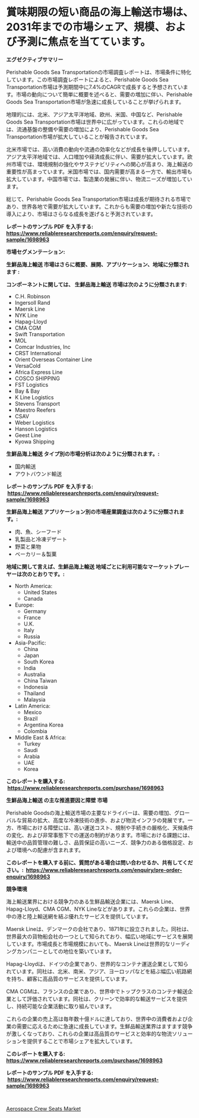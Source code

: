 <p><h1>賞味期限の短い商品の海上輸送市場は、2031年までの市場シェア、規模、および予測に焦点を当てています。</h1></p><p><strong>エグゼクティブサマリー</strong></p>
<p><p>Perishable Goods Sea Transportationの市場調査レポートは、市場条件に特化しています。この市場調査レポートによると、Perishable Goods Sea Transportation市場は予測期間中に7.4%のCAGRで成長すると予想されています。市場の動向について簡単に概要を述べると、需要の増加に伴い、Perishable Goods Sea Transportation市場が急速に成長していることが挙げられます。</p><p>地理的には、北米、アジア太平洋地域、欧州、米国、中国など、Perishable Goods Sea Transportation市場は世界中に広がっています。これらの地域では、流通基盤の整備や需要の増加により、Perishable Goods Sea Transportation市場が拡大していることが報告されています。</p><p>北米市場では、高い消費の動向や流通の効率化などが成長を後押ししています。アジア太平洋地域では、人口増加や経済成長に伴い、需要が拡大しています。欧州市場では、環境規制の強化やサステナビリティへの関心が高まり、海上輸送の重要性が高まっています。米国市場では、国内需要が高まる一方で、輸出市場も拡大しています。中国市場では、製造業の発展に伴い、物流ニーズが増加しています。</p><p>総じて、Perishable Goods Sea Transportation市場は成長が期待される市場であり、世界各地で需要が拡大しています。これからも需要の増加や新たな技術の導入により、市場はさらなる成長を遂げると予測されています。</p></p>
<p><strong>レポートのサンプル PDF を入手する: <a href="https://www.reliableresearchreports.com/enquiry/request-sample/1698963">https://www.reliableresearchreports.com/enquiry/request-sample/1698963</a></strong></p>
<p><strong>市場セグメンテーション:</strong></p>
<p><strong> 生鮮品海上輸送 市場はさらに概要、展開、アプリケーション、地域に分類されます :</strong></p>
<p><strong>コンポーネントに関しては、 生鮮品海上輸送 市場は次のように分類されます: &nbsp;</strong></p>
<p><ul><li>C.H. Robinson</li><li>Ingersoll Rand</li><li>Maersk Line</li><li>NYK Line</li><li>Hapag-Lloyd</li><li>CMA CGM</li><li>Swift Transportation</li><li>MOL</li><li>Comcar Industries, Inc</li><li>CRST International</li><li>Orient Overseas Container Line</li><li>VersaCold</li><li>Africa Express Line</li><li>COSCO SHIPPING</li><li>FST Logistics</li><li>Bay & Bay</li><li>K Line Logistics</li><li>Stevens Transport</li><li>Maestro Reefers</li><li>CSAV</li><li>Weber Logistics</li><li>Hanson Logistics</li><li>Geest Line</li><li>Kyowa Shipping</li></ul></p>
<p><strong> 生鮮品海上輸送 タイプ別の市場分析は次のように分類されます。:</strong></p>
<p><ul><li>国内輸送</li><li>アウトバウンド輸送</li></ul></p>
<p><strong>レポートのサンプル PDF を入手する: &nbsp;<a href="https://www.reliableresearchreports.com/enquiry/request-sample/1698963">https://www.reliableresearchreports.com/enquiry/request-sample/1698963</a></strong></p>
<p><strong> 生鮮品海上輸送 アプリケーション別の市場産業調査は次のように分類されます。:</strong></p>
<p><ul><li>肉、魚、シーフード</li><li>乳製品と冷凍デザート</li><li>野菜と果物</li><li>ベーカリー＆製菓</li></ul></p>
<p><strong>地域に関して言えば、生鮮品海上輸送 地域ごとに利用可能なマーケットプレーヤーは次のとおりです。:</strong></p>
<p><ul>
    <li>
        North America:
        <ul>
            <li>United States</li>
            <li>Canada</li>
        </ul>
    </li>
    <li>
        Europe:
        <ul>
            <li>Germany</li>
            <li>France</li>
            <li>U.K.</li>
            <li>Italy</li>
            <li>Russia</li>
        </ul>
    </li>
    <li>
        Asia-Pacific:
        <ul>
            <li>China</li>
            <li>Japan</li>
            <li>South Korea</li>
            <li>India</li>
            <li>Australia</li>
            <li>China Taiwan</li>
            <li>Indonesia</li>
            <li>Thailand</li>
            <li>Malaysia</li>
        </ul>
    </li>
    <li>
        Latin America:
        <ul>
            <li>Mexico</li>
            <li>Brazil</li>
            <li>Argentina Korea</li>
            <li>Colombia</li>
        </ul>
    </li>
    <li>
        Middle East & Africa:
        <ul>
            <li>Turkey</li>
            <li>Saudi</li>
            <li>Arabia</li>
            <li>UAE</li>
            <li>Korea</li>
        </ul>
    </li>
    </ul></p>
<p><strong>このレポートを購入する: &nbsp;<a href="https://www.reliableresearchreports.com/purchase/1698963">https://www.reliableresearchreports.com/purchase/1698963</a></strong></p>
<p><strong>生鮮品海上輸送 の主な推進要因と障壁 市場</strong></p>
<p><p>Perishable Goodsの海上輸送市場の主要なドライバーは、需要の増加、グローバルな貿易の拡大、高度な冷凍技術の進歩、および物流インフラの発展です。一方、市場における障壁には、高い運送コスト、規制や手続きの厳格化、天候条件の変化、および非常事態下での運送の制約があります。市場における課題には、輸送中の品質管理の難しさ、品質保証の高いニーズ、競争力のある価格設定、および環境への配慮が含まれます。</p></p>
<p><strong>このレポートを購入する前に、質問がある場合は問い合わせるか、共有してください。:&nbsp; <a href="https://www.reliableresearchreports.com/enquiry/pre-order-enquiry/1698963">https://www.reliableresearchreports.com/enquiry/pre-order-enquiry/1698963</a></strong></p>
<p><strong>競争環境</strong></p>
<p><p>海上輸送業界における競争力のある生鮮品輸送企業には、Maersk Line、Hapag-Lloyd、CMA CGM、NYK Lineなどがあります。これらの企業は、世界中の港と陸上輸送網を結ぶ優れたサービスを提供しています。</p><p>Maersk Lineは、デンマークの会社であり、1871年に設立されました。同社は、世界最大の貨物船会社の一つとして知られており、幅広い地域にサービスを展開しています。市場成長と市場規模においても、Maersk Lineは世界的なリーディングカンパニーとしての地位を築いています。</p><p>Hapag-Lloydは、ドイツの企業であり、世界的なコンテナ運送企業として知られています。同社は、北米、南米、アジア、ヨーロッパなどを結ぶ幅広い航路網を持ち、顧客に高品質のサービスを提供しています。</p><p>CMA CGMは、フランスの企業であり、世界中でトップクラスのコンテナ輸送企業として評価されています。同社は、クリーンで効率的な輸送サービスを提供し、持続可能な企業活動に取り組んでいます。</p><p>これらの企業の売上高は毎年数十億ドルに達しており、世界中の消費者および企業の需要に応えるために急速に成長しています。生鮮品輸送業界はますます競争が激しくなっており、これらの企業は高品質のサービスと効率的な物流ソリューションを提供することで市場シェアを拡大しています。</p></p>
<p><strong>このレポートを購入する: &nbsp; <a href="https://www.reliableresearchreports.com/purchase/1698963">https://www.reliableresearchreports.com/purchase/1698963</a></strong></p>
<p><strong>レポートのサンプル PDF を入手する: &nbsp;<a href="https://www.reliableresearchreports.com/enquiry/request-sample/1698963">https://www.reliableresearchreports.com/enquiry/request-sample/1698963</a></strong><strong></strong></p>
<p>&nbsp;</p>
<p><p><a href="https://circular-yam-9b9.notion.site/Aerospace-Crew-Seats-Market-Size-Market-Share-and-Global-Market-Analysis-Report-2024-2031-2a06492943014c05998ca4315b3afb43">Aerospace Crew Seats Market</a></p></p>